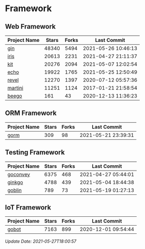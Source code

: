 # Framework

## Web Framework
| Project Name | Stars | Forks | Last Commit |
| ------------ | ----- | ----- | ----------- |
| [gin](https://github.com/gin-gonic/gin) | 48340 | 5494 | 2021-05-26 10:46:13 |
| [iris](https://github.com/kataras/iris) | 20613 | 2231 | 2021-04-27 21:11:37 |
| [kit](https://github.com/go-kit/kit) | 20276 | 2094 | 2021-05-07 12:02:54 |
| [echo](https://github.com/labstack/echo) | 19922 | 1765 | 2021-05-25 12:50:49 |
| [revel](https://github.com/revel/revel) | 12270 | 1397 | 2020-07-12 05:57:36 |
| [martini](https://github.com/go-martini/martini) | 11251 | 1124 | 2017-01-21 21:58:54 |
| [beego](https://github.com/astaxie/beego) | 161 | 43 | 2020-12-13 11:36:23 |

## ORM Framework
| Project Name | Stars | Forks | Last Commit |
| ------------ | ----- | ----- | ----------- |
| [gorm](https://github.com/jinzhu/gorm) | 309 | 98 | 2021-05-21 23:39:31 |

## Testing Framework
| Project Name | Stars | Forks | Last Commit |
| ------------ | ----- | ----- | ----------- |
| [goconvey](https://github.com/smartystreets/goconvey) | 6375 | 468 | 2021-04-27 05:44:01 |
| [ginkgo](https://github.com/onsi/ginkgo) | 4788 | 439 | 2021-05-04 18:44:38 |
| [goblin](https://github.com/franela/goblin) | 789 | 73 | 2021-05-19 01:27:13 |

## IoT Framework
| Project Name | Stars | Forks | Last Commit |
| ------------ | ----- | ----- | ----------- |
| [gobot](https://github.com/hybridgroup/gobot) | 7163 | 899 | 2020-12-01 09:54:44 |

*Update Date: 2021-05-27T18:00:57*